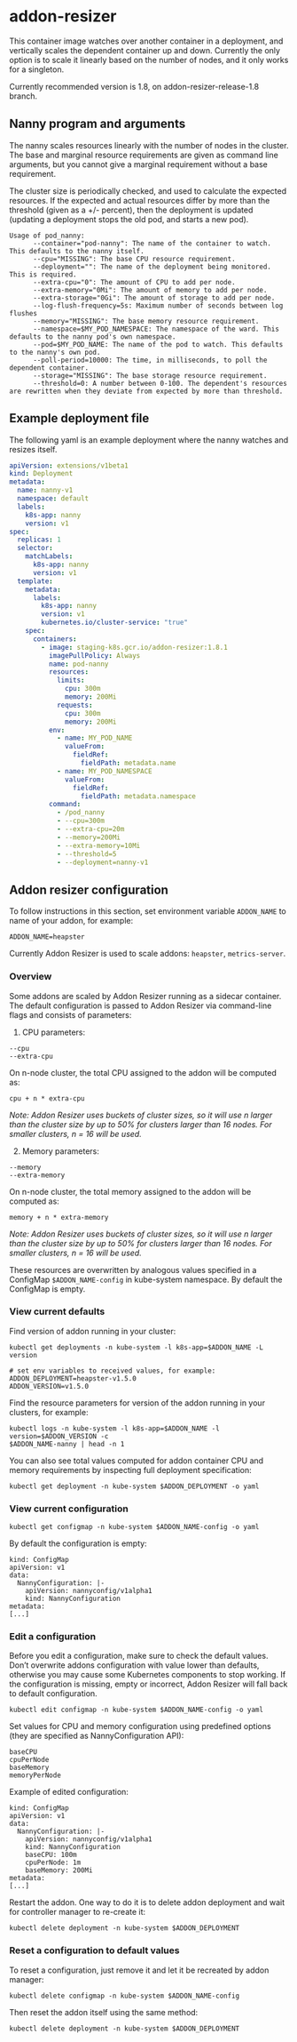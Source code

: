 # addon-resizer

This container image watches over another container in a deployment, and
vertically scales the dependent container up and down. Currently the only
option is to scale it linearly based on the number of nodes, and it only works
for a singleton.

Currently recommended version is 1.8, on addon-resizer-release-1.8 branch.

## Nanny program and arguments

The nanny scales resources linearly with the number of nodes in the cluster. The base and marginal resource requirements are given as command line arguments, but you cannot give a marginal requirement without a base requirement.

The cluster size is periodically checked, and used to calculate the expected resources. If the expected and actual resources differ by more than the threshold (given as a +/- percent), then the deployment is updated (updating a deployment stops the old pod, and starts a new pod).

```
Usage of pod_nanny:
      --container="pod-nanny": The name of the container to watch. This defaults to the nanny itself.
      --cpu="MISSING": The base CPU resource requirement.
      --deployment="": The name of the deployment being monitored. This is required.
      --extra-cpu="0": The amount of CPU to add per node.
      --extra-memory="0Mi": The amount of memory to add per node.
      --extra-storage="0Gi": The amount of storage to add per node.
      --log-flush-frequency=5s: Maximum number of seconds between log flushes
      --memory="MISSING": The base memory resource requirement.
      --namespace=$MY_POD_NAMESPACE: The namespace of the ward. This defaults to the nanny pod's own namespace.
      --pod=$MY_POD_NAME: The name of the pod to watch. This defaults to the nanny's own pod.
      --poll-period=10000: The time, in milliseconds, to poll the dependent container.
      --storage="MISSING": The base storage resource requirement.
      --threshold=0: A number between 0-100. The dependent's resources are rewritten when they deviate from expected by more than threshold.
```

## Example deployment file

The following yaml is an example deployment where the nanny watches and resizes itself.

```yaml
apiVersion: extensions/v1beta1
kind: Deployment
metadata:
  name: nanny-v1
  namespace: default
  labels:
    k8s-app: nanny
    version: v1
spec:
  replicas: 1
  selector:
    matchLabels:
      k8s-app: nanny
      version: v1
  template:
    metadata:
      labels:
        k8s-app: nanny
        version: v1
        kubernetes.io/cluster-service: "true"
    spec:
      containers:
        - image: staging-k8s.gcr.io/addon-resizer:1.8.1
          imagePullPolicy: Always
          name: pod-nanny
          resources:
            limits:
              cpu: 300m
              memory: 200Mi
            requests:
              cpu: 300m
              memory: 200Mi
          env:
            - name: MY_POD_NAME
              valueFrom:
                fieldRef:
                  fieldPath: metadata.name
            - name: MY_POD_NAMESPACE
              valueFrom:
                fieldRef:
                  fieldPath: metadata.namespace
          command:
            - /pod_nanny
            - --cpu=300m
            - --extra-cpu=20m
            - --memory=200Mi
            - --extra-memory=10Mi
            - --threshold=5
            - --deployment=nanny-v1
```

## Addon resizer configuration

To follow instructions in this section, set environment variable `ADDON_NAME` to
name of your addon, for example:

```
ADDON_NAME=heapster
```

Currently Addon Resizer is used to scale addons: `heapster`, `metrics-server`.

### Overview

Some addons are scaled by Addon Resizer running as a sidecar container. The default
configuration is passed to Addon Resizer via command-line flags and consists of
parameters:

1. CPU parameters:
  ```
  --cpu
  --extra-cpu
  ```

  On n-node cluster, the total CPU assigned to the addon will be computed as:
  ```
  cpu + n * extra-cpu
  ```

  *Note: Addon Resizer uses buckets of cluster sizes, so it will use n larger
  than the cluster size by up to 50% for clusters larger than 16 nodes. For
  smaller clusters, n = 16 will be used.*
 
2. Memory parameters:
  ```
  --memory
  --extra-memory
  ```

  On n-node cluster, the total memory assigned to the addon will be computed as:
  ```
  memory + n * extra-memory
  ```

  *Note: Addon Resizer uses buckets of cluster sizes, so it will use n larger
  than the cluster size by up to 50% for clusters larger than 16 nodes. For
  smaller clusters, n = 16 will be used.*

These resources are overwritten by analogous values specified in a ConfigMap
`$ADDON_NAME-config` in kube-system namespace. By default the ConfigMap is empty.

### View current defaults

Find version of addon running in your cluster:
```
kubectl get deployments -n kube-system -l k8s-app=$ADDON_NAME -L version

# set env variables to received values, for example:
ADDON_DEPLOYMENT=heapster-v1.5.0
ADDON_VERSION=v1.5.0
```

Find the resource parameters for version of the addon running in your clusters,
for example:

```
kubectl logs -n kube-system -l k8s-app=$ADDON_NAME -l version=$ADDON_VERSION -c
$ADDON_NAME-nanny | head -n 1
```

You can also see total values computed for addon container CPU and memory
requirements by inspecting full deployment specification:
```
kubectl get deployment -n kube-system $ADDON_DEPLOYMENT -o yaml
```

### View current configuration

```
kubectl get configmap -n kube-system $ADDON_NAME-config -o yaml
```

By default the configuration is empty:

```
kind: ConfigMap
apiVersion: v1
data:
  NannyConfiguration: |-
    apiVersion: nannyconfig/v1alpha1
    kind: NannyConfiguration
metadata:
[...]
```

### Edit a configuration

Before you edit a configuration, make sure to check the default values. Don’t
overwrite addons configuration with value lower than defaults, otherwise you may
cause some Kubernetes components to stop working. If the configuration is
missing, empty or incorrect, Addon Resizer will fall back to default
configuration.

```
kubectl edit configmap -n kube-system $ADDON_NAME-config -o yaml
```

Set values for CPU and memory configuration using predefined options (they are
specified as NannyConfiguration API):

```
baseCPU
cpuPerNode
baseMemory
memoryPerNode
```

Example of edited configuration:

```
kind: ConfigMap
apiVersion: v1
data:
  NannyConfiguration: |-
    apiVersion: nannyconfig/v1alpha1
    kind: NannyConfiguration
    baseCPU: 100m
    cpuPerNode: 1m
    baseMemory: 200Mi
metadata:
[...]
```

Restart the addon. One way to do it is to delete addon deployment and wait for
controller manager to re-create it:
```
kubectl delete deployment -n kube-system $ADDON_DEPLOYMENT
```

### Reset a configuration to default values

To reset a configuration, just remove it and let it be recreated by addon
manager:

```
kubectl delete configmap -n kube-system $ADDON_NAME-config
```

Then reset the addon itself using the same method:

```
kubectl delete deployment -n kube-system $ADDON_DEPLOYMENT
```
